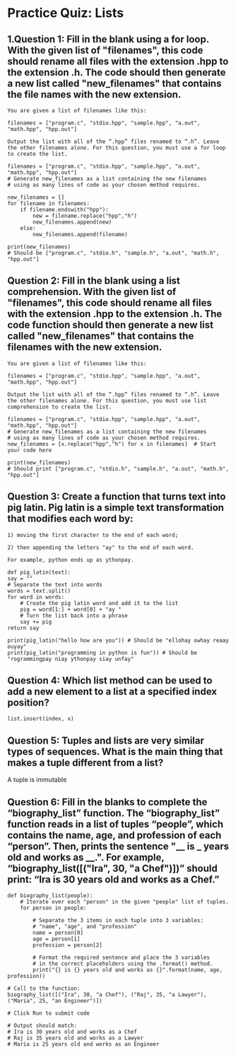 # Practice Quiz: Lists

## 1.Question 1: Fill in the blank using a for loop. With the given list of "filenames", this code should rename all files with the extension .hpp to the extension .h. The code  should then generate a new list called "new_filenames" that contains the file names with the new extension.

    You are given a list of filenames like this:

    filenames = ["program.c", "stdio.hpp", "sample.hpp", "a.out", "math.hpp", "hpp.out"]

    Output the list with all of the “.hpp” files renamed to “.h”. Leave the other filenames alone. For this question, you must use a for loop to create the list. 

    filenames = ["program.c", "stdio.hpp", "sample.hpp", "a.out", "math.hpp", "hpp.out"]
    # Generate new_filenames as a list containing the new filenames
    # using as many lines of code as your chosen method requires.

    new_filenames = []
    for filename in filenames:
        if filename.endswith("hpp"):
            new = filename.replace("hpp","h")
            new_filenames.append(new)
        else:
            new_filenames.append(filename)

    print(new_filenames)
    # Should be ["program.c", "stdio.h", "sample.h", "a.out", "math.h", "hpp.out"]

## Question 2: Fill in the blank using a list comprehension. With the given list of "filenames", this code should rename all files with the extension .hpp to the extension .h. The code function should then generate a new list called "new_filenames" that contains the filenames with the new extension.

    You are given a list of filenames like this:

    filenames = ["program.c", "stdio.hpp", "sample.hpp", "a.out", "math.hpp", "hpp.out"]

    Output the list with all of the “.hpp” files renamed to “.h”. Leave the other filenames alone. For this question, you must use list comprehension to create the list. 

    filenames = ["program.c", "stdio.hpp", "sample.hpp", "a.out", "math.hpp", "hpp.out"]
    # Generate new_filenames as a list containing the new filenames
    # using as many lines of code as your chosen method requires.
    new_filenames = [x.replace("hpp","h") for x in filenames]  # Start your code here

    print(new_filenames) 
    # Should print ["program.c", "stdio.h", "sample.h", "a.out", "math.h", "hpp.out"]

## Question 3: Create a function that turns text into pig latin. Pig latin is a simple text transformation that modifies each word by:

    1) moving the first character to the end of each word;

    2) then appending the letters "ay" to the end of each word.

    For example, python ends up as ythonpay.

    def pig_latin(text):
    say = ""
    # Separate the text into words
    words = text.split()
    for word in words:
        # Create the pig latin word and add it to the list
        pig = word[1:] + word[0] + "ay "
        # Turn the list back into a phrase
        say += pig
    return say
        
    print(pig_latin("hello how are you")) # Should be "ellohay owhay reaay ouyay"
    print(pig_latin("programming in python is fun")) # Should be "rogrammingpay niay ythonpay siay unfay"

## Question 4: Which list method can be used to add a new element to a list at a specified index position?

    list.insert(index, x)

## Question 5: Tuples and lists are very similar types of sequences. What is the main thing that makes a tuple different from a list? 

A tuple is immutable

## Question 6: Fill in the blanks to complete the “biography_list” function. The “biography_list” function reads in a list of tuples “people”, which contains the name, age, and profession of each “person”. Then, prints the sentence "__ is _ years old and works as __.". For example, “biography_list([("Ira", 30, "a Chef")])” should print: “Ira is 30 years old and works as a Chef.”

    def biography_list(people):
        # Iterate over each "person" in the given "people" list of tuples. 
        for person in people:

            # Separate the 3 items in each tuple into 3 variables:
            # "name", "age", and "profession"   
            name = person[0]
            age = person[1]
            profession = person[2]

            # Format the required sentence and place the 3 variables 
            # in the correct placeholders using the .format() method.
            print("{} is {} years old and works as {}".format(name, age, profession))

    # Call to the function:
    biography_list([("Ira", 30, "a Chef"), ("Raj", 35, "a Lawyer"), ("Maria", 25, "an Engineer")])

    # Click Run to submit code

    # Output should match:
    # Ira is 30 years old and works as a Chef
    # Raj is 35 years old and works as a Lawyer
    # Maria is 25 years old and works as an Engineer